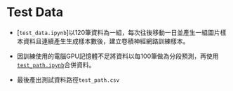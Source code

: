# Test Data

* [`test_data.ipynb`]以120筆資料為一組，每次往後移動一日並產生一組圖片樣本資料且連續產生生成樣本數後，建立卷積神經網路訓練樣本。

* 因訓練使用的電腦GPU記憶體不足將資料以每100筆做為分段預測，再使用[`test_path.ipynb`](../test_path.ipynb)合併資料。

* 最後產出測試資料路徑`test_path.csv`
